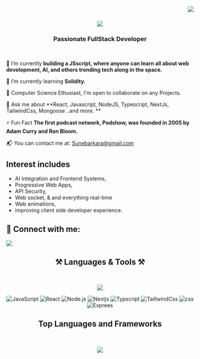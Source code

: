 <img align="right" src="https://visitor-badge.laobi.icu/badge?page_id=salesp07.salesp07" />

<h1 align="center">
    <img src="https://readme-typing-svg.herokuapp.com/?font=Righteous&size=35&center=true&vCenter=true&width=500&height=70&duration=4000&lines=Hi+There!+👋;+I'm+Kara Sune+!;" />
</h1>

<h3 align="center">Passionate FullStack Developer</h3>

<br/>

<div align="start">
 
  🔭 I’m currently **building a JSscript, where anyone can learn all about web development, AI, and others trending tech along in the space.**
  
  🌱 I’m currently learning **Solidity.**

  👯 Computer Science Ethusiast, I'm open to collaborate on any Projects.

  💬 Ask me about **React, Javascript, NodeJS, Typescript, NextJs, TailwindCss, Mongoose ..and more. **


  ⚡ Fun Fact **The first podcast network, Podshow, was founded in 2005 by Adam Curry and Ron Bloom.**

   📬 You can contact me at: [Sunebarkara@gmail.com](mailto:Sunebarkara@gmail.com)
 </div>

 ## Interest includes 
- AI Integration and Frontend Systems,
- Progressive Web Apps,
- API Security,
- Web socket, & and everything real-time
- Web animations,
- improving client side developer experience.

## 🔗 Connect with me:
<div align="start"> 
  <a href="https://www.linkedin.com/in/sune-kara/" target="_blank">
    <img src="https://img.shields.io/badge/LinkedIn-0077B5?style=for-the-badge&logo=linkedin&logoColor=white" target="_blank" />
  </a>
</div>

<!-- <hr/> -->
<!-- <br/> -->
 
<h2 align="center">⚒️ Languages & Tools ⚒️</h2>
<br/>

<div align="center">

<img src="https://skillicons.dev/icons?i=react,javascript,nodejs,express,typescript,html,tailwind,nextjs,css" width={100}/><br>

![JavaScript](https://img.shields.io/badge/JavaScript-Expert-yellow)
![React](https://img.shields.io/badge/React-Expert-blue)
![Node.js](https://img.shields.io/badge/Node.js-Expert-yellow)
![Nextjs](https://img.shields.io/badge/Nextjs-Expert-lightgrey)
![Typscript](https://img.shields.io/badge/Typscript-Expert-blue)
![TaillwindCss](https://img.shields.io/badge/TaillwindCss-Expert-blue)
![css](https://img.shields.io/badge/css-Expert-blue)
![Exprees](https://img.shields.io/badge/Exprees-Expert-blue)

<!-- <br/> -->


## Top Languages and Frameworks
<br/>

<img src="https://skillicons.dev/icons?i=react,javascript,nodejs,express,typescript,html,tailwind" width={100}/><br>

</div>
